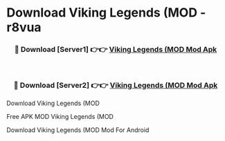 # Download Viking Legends (MOD - r8vua



<div align="center">
<h3>🔴 Download [Server1] 👉👉 <a href="https://momento.my/?title=Viking_Legends_(MOD">Viking Legends (MOD Mod Apk</a></h3><br>

<h3>🔴 Download [Server2] 👉👉 <a href="https://momento.my/?title=Viking_Legends_(MOD">Viking Legends (MOD Mod Apk</a></h3>
</div>



Download Viking Legends (MOD 

Free APK MOD Viking Legends (MOD 

Download Viking Legends (MOD Mod For Android
